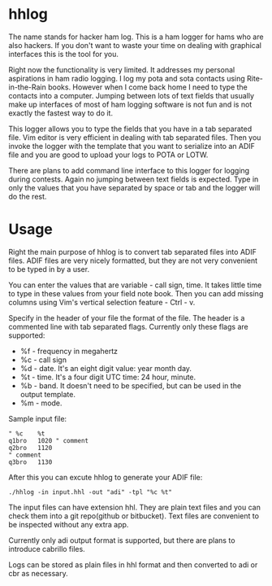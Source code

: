hhlog
=====

The name stands for hacker ham log. This is a ham logger for hams who are also
hackers. If you don't want to waste your time on dealing with graphical
interfaces this is the tool for you.

Right now the functionality is very limited. It addresses my personal
aspirations in ham radio logging. I log my pota and sota contacts using
Rite-in-the-Rain books. However when I come back home I need to type the
contacts into a computer. Jumping between lots of text fields that usually make
up interfaces of most of ham logging software is not fun and is not exactly the
fastest way to do it.

This logger allows you to type the fields that you have in a tab separated file.
Vim editor is very efficient in dealing with tab separated files. Then you
invoke the logger with the template that you want to serialize into an ADIF file
and you are good to upload your logs to POTA or LOTW.

There are plans to add command line interface to this logger for logging during
contests. Again no jumping between text fields is expected. Type in only the
values that you have separated by space or tab and the logger will do the rest.

Usage
=====

Right the main purpose of hhlog is to convert tab separated files into ADIF
files. ADIF files are very nicely formatted, but they are not very convenient
to be typed in by a user.

You can enter the values that are variable - call sign, time. It takes little
time to type in these values from your field note book. Then you can add
missing columns using Vim's vertical selection feature - Ctrl - v.

Specify in the header of your file the format of the file.
The header is a commented line with tab separated flags.
Currently only these flags are supported:

 - %f - frequency in megahertz
 - %c - call sign
 - %d - date. It's an eight digit value: year month day.
 - %t - time. It's a four digit UTC time: 24 hour, minute.
 - %b - band. It doesn't need to be specified, but can be used in the output template.
 - %m - mode.

Sample input file:
```
" %c	%t
q1bro	1020 " comment
q2bro	1120
" comment
q3bro	1130
```

After this you can excute hhlog to generate your ADIF file:

```
./hhlog -in input.hhl -out "adi" -tpl "%c %t"
```

The input files can have extension hhl. They are plain text files and you can
check them into a git repo(github or bitbucket). Text files are convenient to be
inspected without any extra app.

Currently only adi output format is supported, but there are plans to introduce
cabrillo files.

Logs can be stored as plain files in hhl format and then converted to adi or cbr
as necessary.
